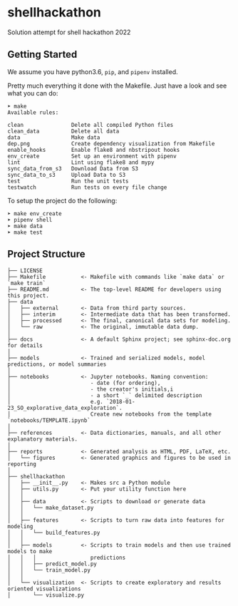 shellhackathon
==============================

Solution attempt for shell hackathon 2022


Getting Started
---------------
We assume you have python3.6, `pip`, and `pipenv` installed.

Pretty much everything it done with the Makefile.
Just have a look and see what you can do:
```
➤ make
Available rules:

clean               Delete all compiled Python files
clean_data          Delete all data
data                Make data 
dep.png             Create dependency visualization from Makefile
enable_hooks        Enable flake8 and nbstripout hooks
env_create          Set up an environment with pipenv
lint                Lint using flake8 and mypy
sync_data_from_s3   Download Data from S3
sync_data_to_s3     Upload Data to S3
test                Run the unit tests
testwatch           Run tests on every file change
```

To setup the project do the following:
```
➤ make env_create
➤ pipenv shell
➤ make data
➤ make test
```


Project Structure
--------------------

    ├── LICENSE
    ├── Makefile           <- Makefile with commands like `make data` or `make train`
    ├── README.md          <- The top-level README for developers using this project.
    ├── data
    │   ├── external       <- Data from third party sources.
    │   ├── interim        <- Intermediate data that has been transformed.
    │   ├── processed      <- The final, canonical data sets for modeling.
    │   └── raw            <- The original, immutable data dump.
    │
    ├── docs               <- A default Sphinx project; see sphinx-doc.org for details
    │
    ├── models             <- Trained and serialized models, model predictions, or model summaries
    │
    ├── notebooks          <- Jupyter notebooks. Naming convention:
    │                         - date (for ordering),
    │                         - the creator's initials,i
    │                         - a short `_` delimited description
    │                         e.g. `2018-01-23_SO_explorative_data_exploration`.
    │                         Create new notebooks from the template `notebooks/TEMPLATE.ipynb`
    │
    ├── references         <- Data dictionaries, manuals, and all other explanatory materials.
    │
    ├── reports            <- Generated analysis as HTML, PDF, LaTeX, etc.
    │   └── figures        <- Generated graphics and figures to be used in reporting
    │
    ├── shellhackathon
    │   ├── __init__.py    <- Makes src a Python module
    │   ├── utils.py       <- Put your utility function here
    │   │
    │   ├── data           <- Scripts to download or generate data
    │   │   └── make_dataset.py
    │   │
    │   ├── features       <- Scripts to turn raw data into features for modeling
    │   │   └── build_features.py
    │   │
    │   ├── models         <- Scripts to train models and then use trained models to make
    │   │   │                 predictions
    │   │   ├── predict_model.py
    │   │   └── train_model.py
    │   │
    │   └── visualization  <- Scripts to create exploratory and results oriented visualizations
    │       └── visualize.py

